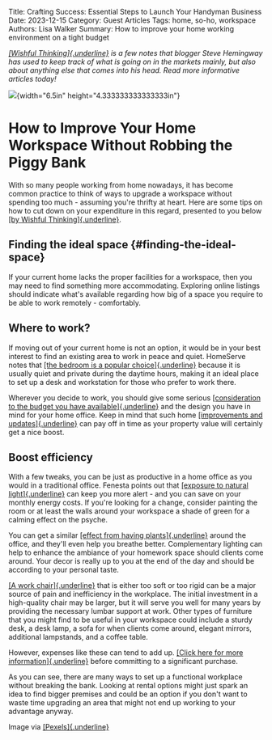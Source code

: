 Title: Crafting Success: Essential Steps to Launch Your Handyman Business
Date: 2023-12-15
Category: Guest Articles
Tags: home, so-ho, workspace
Authors: Lisa Walker
Summary: How to improve your home working environment on a tight budget

*[[Wishful Thinking]{.underline}](https://www.stevehemingway.com/) is a
few notes that blogger Steve Hemingway has used to keep track of what is
going on in the markets mainly, but also about anything else that comes
into his head. Read more informative articles today!*

![]({attach}./workstation.png){width="6.5in" height="4.333333333333333in"}

# How to Improve Your Home Workspace Without Robbing the Piggy Bank

With so many people working from home nowadays, it has become common
practice to think of ways to upgrade a workspace without spending too
much - assuming you're thrifty at heart. Here are some tips on how to
cut down on your expenditure in this regard, presented to you below [[by
Wishful Thinking]{.underline}](https://www.stevehemingway.com/).

## Finding the ideal space  {#finding-the-ideal-space}

If your current home lacks the proper facilities for a workspace, then
you may need to find something more accommodating. Exploring online
listings should indicate what\'s available regarding how big of a space
you require to be able to work remotely - comfortably.

## Where to work?

If moving out of your current home is not an option, it would be in your
best interest to find an existing area to work in peace and quiet.
HomeServe notes that [[the bedroom is a popular
choice]{.underline}](https://www.homeserve.com/en-us/blog/how-to/home-office-ideas/)
because it is usually quiet and private during the daytime hours, making
it an ideal place to set up a desk and workstation for those who prefer
to work there.

Wherever you decide to work, you should give some serious
[[consideration to the budget you have
available]{.underline}](https://blog.fads.co.uk/inspiration/build-your-home-office-for-less-than-500/)
and the design you have in mind for your home office. Keep in mind that
such home [[improvements and
updates]{.underline}](https://www.redfin.com/guides/how-to-increase-your-home-appraisal-value-now)
can pay off in time as your property value will certainly get a nice
boost.

## Boost efficiency

With a few tweaks, you can be just as productive in a home office as you
would in a traditional office. Fenesta points out that [[exposure to
natural
light]{.underline}](https://www.fenesta.com/blog/importance-of-having-light-in-your-home-office)
can keep you more alert - and you can save on your monthly energy costs.
If you\'re looking for a change, consider painting the room or at least
the walls around your workspace a shade of green for a calming effect on
the psyche.

You can get a similar [[effect from having
plants]{.underline}](https://www.ambius.co.uk/benefits-of-indoor-plants/)
around the office, and they\'ll even help you breathe better.
Complementary lighting can help to enhance the ambiance of your homework
space should clients come around. Your decor is really up to you at the
end of the day and should be according to your personal taste.

[[A work
chair]{.underline}](https://www.tbsg.co.uk/blog/benefits-of-ergonomic-office-furniture-p6zd5)
that is either too soft or too rigid can be a major source of pain and
inefficiency in the workplace. The initial investment in a high-quality
chair may be larger, but it will serve you well for many years by
providing the necessary lumbar support at work. Other types of furniture
that you might find to be useful in your workspace could include a
sturdy desk, a desk lamp, a sofa for when clients come around, elegant
mirrors, additional lampstands, and a coffee table.

However, expenses like these can tend to add up. [[Click here for more
information]{.underline}](https://safesmartfamily.com/) before
committing to a significant purchase.

As you can see, there are many ways to set up a functional workplace
without breaking the bank. Looking at rental options might just spark an
idea to find bigger premises and could be an option if you don't want to
waste time upgrading an area that might not end up working to your
advantage anyway.

Image via
[[Pexels]{.underline}](https://www.pexels.com/photo/interior-of-contemporary-workplace-with-chair-and-laptop-on-table-4138153/)
